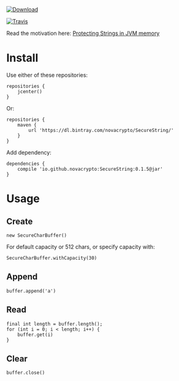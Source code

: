 [![Download](https://api.bintray.com/packages/novacrypto/SecureString/SecureString/images/download.svg) ](https://bintray.com/novacrypto/SecureString/SecureString/_latestVersion)

[![Travis](https://travis-ci.org/NovaCrypto/SecureString.svg?branch=master)](https://travis-ci.org/NovaCrypto/SecureString.svg?branch=master)

Read the motivation here: [Protecting Strings in JVM memory](https://medium.com/@_west_on/protecting-strings-in-jvm-memory-84c365f8f01c)

# Install

Use either of these repositories:

```
repositories {
    jcenter()
}
```

Or:

```
repositories {
    maven {
        url 'https://dl.bintray.com/novacrypto/SecureString/'
    }
}
```

Add dependency:

```
dependencies {
    compile 'io.github.novacrypto:SecureString:0.1.5@jar'
}

```

# Usage
## Create

```
new SecureCharBuffer()
```

For default capacity or 512 chars, or specify capacity with:

```
SecureCharBuffer.withCapacity(30)
```

## Append

```
buffer.append('a')
```

## Read

```
final int length = buffer.length();
for (int i = 0; i < length; i++) {
    buffer.get(i)
}
```

## Clear

```
buffer.close()
```
